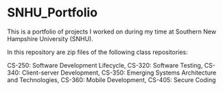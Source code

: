 # SNHU_Portfolio
This is a portfolio of projects I worked on during my time at Southern New Hampshire University (SNHU).

In this repository are zip files of the following class repositories:

  CS-250: Software Development Lifecycle,
  CS-320: Software Testing,
  CS-340: Client-server Development,
  CS-350: Emerging Systems Architecture and Technologies,
  CS-360: Mobile Development,
  CS-405: Secure Coding
